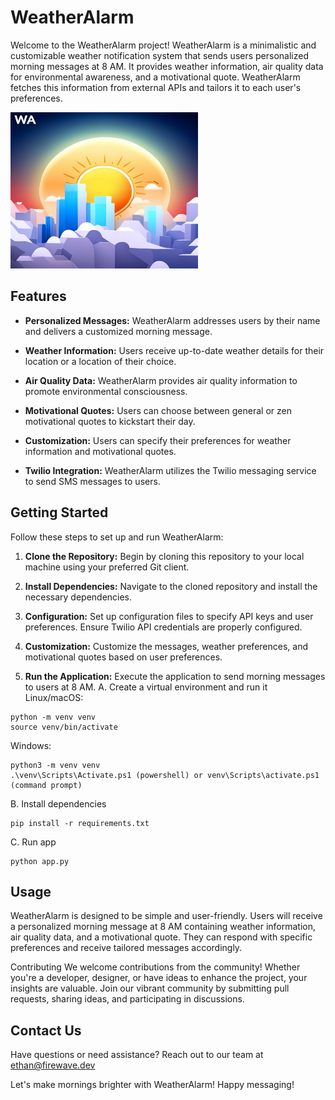 # WeatherAlarm
Welcome to the WeatherAlarm project! WeatherAlarm is a minimalistic and customizable weather notification system that sends users personalized morning messages at 8 AM. It provides weather information, air quality data for environmental awareness, and a motivational quote. WeatherAlarm fetches this information from external APIs and tailors it to each user's preferences.

<img src="./assets/ai.jpg" alt="Logo Image" width="300" height="250">

## Features
- **Personalized Messages:** WeatherAlarm addresses users by their name and delivers a customized morning message.

- **Weather Information:** Users receive up-to-date weather details for their location or a location of their choice.

- **Air Quality Data:** WeatherAlarm provides air quality information to promote environmental consciousness.

- **Motivational Quotes:** Users can choose between general or zen motivational quotes to kickstart their day.

- **Customization:** Users can specify their preferences for weather information and motivational quotes.

- **Twilio Integration:** WeatherAlarm utilizes the Twilio messaging service to send SMS messages to users.

## Getting Started
Follow these steps to set up and run WeatherAlarm:

1. **Clone the Repository:** Begin by cloning this repository to your local machine using your preferred Git client.

2. **Install Dependencies:** Navigate to the cloned repository and install the necessary dependencies.

3. **Configuration:** Set up configuration files to specify API keys and user preferences. Ensure Twilio API credentials are properly configured.

4. **Customization:** Customize the messages, weather preferences, and motivational quotes based on user preferences.

5. **Run the Application:** Execute the application to send morning messages to users at 8 AM.
  A. Create a virtual environment and run it
  Linux/macOS:
  ```
  python -m venv venv
  source venv/bin/activate
  ```
  Windows:
  ```
  python3 -m venv venv
  .\venv\Scripts\Activate.ps1 (powershell) or venv\Scripts\activate.ps1 (command prompt)
  ```

  B. Install dependencies
  ```
  pip install -r requirements.txt
  ```

  C. Run app
  ```
  python app.py
  ```

## Usage
WeatherAlarm is designed to be simple and user-friendly. Users will receive a personalized morning message at 8 AM containing weather information, air quality data, and a motivational quote. They can respond with specific preferences and receive tailored messages accordingly.

Contributing
We welcome contributions from the community! Whether you're a developer, designer, or have ideas to enhance the project, your insights are valuable. Join our vibrant community by submitting pull requests, sharing ideas, and participating in discussions.

## Contact Us
Have questions or need assistance? Reach out to our team at ethan@firewave.dev

Let's make mornings brighter with WeatherAlarm! Happy messaging!
